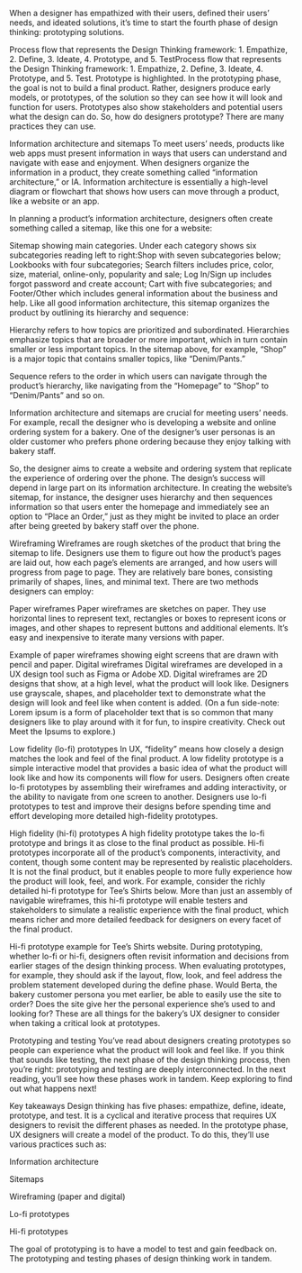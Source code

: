 When a designer has empathized with their users, defined their users’ needs, and ideated solutions, it’s time to start the fourth phase of design thinking: prototyping solutions.

Process flow that represents the Design Thinking framework: 1. Empathize, 2. Define, 3. Ideate, 4. Prototype, and 5. TestProcess flow that represents the Design Thinking framework: 1. Empathize, 2. Define, 3. Ideate, 4. Prototype, and 5. Test. Prototype is highlighted.
In the prototyping phase, the goal is not to build a final product. Rather, designers produce early models, or prototypes, of the solution so they can see how it will look and function for users. Prototypes also show stakeholders and potential users what the design can do. So, how do designers prototype? There are many practices they can use.  

Information architecture and sitemaps
To meet users’ needs, products like web apps must present information in ways that users can understand and navigate with ease and enjoyment. When designers organize the information in a product, they create something called “information architecture,” or IA. Information architecture is essentially a high-level diagram or flowchart that shows how users can move through a product, like a website or an app.

In planning a product’s information architecture, designers often create something called a sitemap, like this one for a website:

Sitemap showing main categories. Under each category shows six subcategories reading left to right:Shop with seven subcategories below; Lookbooks with four subcategories; Search filters includes price, color, size, material, online-only, popularity and sale; Log In/Sign up includes forgot password and create account; Cart with five subcategories; and Footer/Other which includes general information about the business and help.
Like all good information architecture, this sitemap organizes the product by outlining its hierarchy and sequence:

Hierarchy refers to how topics are prioritized and subordinated. Hierarchies emphasize topics that are broader or more important, which in turn contain smaller or less important topics. In the sitemap above, for example, “Shop” is a major topic that contains smaller topics, like “Denim/Pants.”

Sequence refers to the order in which users can navigate through the product’s hierarchy, like navigating from the “Homepage” to “Shop” to “Denim/Pants” and so on.

Information architecture and sitemaps are crucial for meeting users’ needs. For example, recall the designer who is developing a website and online ordering system for a bakery. One of the designer’s user personas is an older customer who prefers phone ordering because they enjoy talking with bakery staff. 

So, the designer aims to create a website and ordering system that replicate the experience of ordering over the phone. The design’s success will depend in large part on its information architecture. In creating the website’s sitemap, for instance, the designer uses hierarchy and then sequences information so that users enter the homepage and immediately see an option to “Place an Order,” just as they might be invited to place an order after being greeted by bakery staff over the phone.

Wireframing
Wireframes are rough sketches of the product that bring the sitemap to life. Designers use them to figure out how the product’s pages are laid out, how each page’s elements are arranged, and how users will progress from page to page. They are relatively bare bones, consisting primarily of shapes, lines, and minimal text. There are two methods designers can employ:

Paper wireframes
Paper wireframes are sketches on paper. They use horizontal lines to represent text, rectangles or boxes to represent icons or images, and other shapes to represent buttons and additional elements. It’s easy and inexpensive to iterate many versions with paper. 

Example of paper wireframes showing eight screens that are drawn with pencil and paper.
Digital wireframes
Digital wireframes are developed in a UX design tool such as Figma or Adobe XD. Digital wireframes are 2D designs that show, at a high level, what the product will look like. Designers use grayscale, shapes, and placeholder text to demonstrate what the design will look and feel like when content is added. (On a fun side-note: Lorem ipsum is a form of placeholder text that is so common that many designers like to play around with it for fun, to inspire creativity. Check out 
Meet the Ipsums
 to explore.)

Low fidelity (lo-fi) prototypes
In UX, “fidelity” means how closely a design matches the look and feel of the final product. A low fidelity prototype is a simple interactive model that provides a basic idea of what the product will look like and how its components will flow for users. Designers often create lo-fi prototypes by assembling their wireframes and adding interactivity, or the ability to navigate from one screen to another. Designers use lo-fi prototypes to test and improve their designs before spending time and effort developing more detailed high-fidelity prototypes. 

High fidelity (hi-fi) prototypes
A high fidelity prototype takes the lo-fi prototype and brings it as close to the final product as possible. Hi-fi prototypes incorporate all of the product’s components, interactivity, and content, though some content may be represented by realistic placeholders. It is not the final product, but it enables people to more fully experience how the product will look, feel, and work. For example, consider the richly detailed hi-fi prototype for Tee’s Shirts below. More than just an assembly of navigable wireframes, this hi-fi prototype will enable testers and stakeholders to simulate a realistic experience with the final product, which means richer and more detailed feedback for designers on every facet of the final product.

Hi-fi prototype example for Tee’s Shirts website.
During prototyping, whether lo-fi or hi-fi, designers often revisit information and decisions from earlier stages of the design thinking process. When evaluating prototypes, for example, they should ask if the layout, flow, look, and feel address the problem statement developed during the define phase. Would Berta, the bakery customer persona you met earlier, be able to easily use the site to order? Does the site give her the personal experience she’s used to and looking for? These are all things for the bakery’s UX designer to consider when taking a critical look at prototypes. 

Prototyping and testing 
You’ve read about designers creating prototypes so people can experience what the product will look and feel like. If you think that sounds like testing, the next phase of the design thinking process, then you’re right: prototyping and testing are deeply interconnected. In the next reading, you’ll see how these phases work in tandem. Keep exploring to find out what happens next!

Key takeaways
Design thinking has five phases: empathize, define, ideate, prototype, and test. It is a cyclical and iterative process that requires UX designers to revisit the different phases as needed. In the prototype phase, UX designers will create a model of the product. To do this, they’ll use various practices such as:

Information architecture

Sitemaps

Wireframing (paper and digital)

Lo-fi prototypes

Hi-fi prototypes 

The goal of prototyping is to have a model to test and gain feedback on. The prototyping and testing phases of design thinking work in tandem.